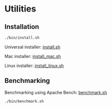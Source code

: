 # Utilities

## Installation
```bash
./bin/install.sh
```
Universal installer: [install.sh](install.sh)

Mac installer: [install_mac.sh](install_mac.sh)

Linux installer: [install_linux.sh](install_linux.sh)


## Benchmarking
Benchmarking using Apache Bench: [benchmark.sh](benchmark.sh)
```bash
./bin/benchmark.sh
```
